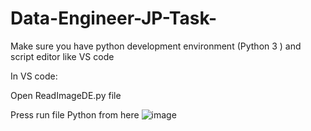 # Data-Engineer-JP-Task-

Make sure you have python development environment (Python 3 ) and script editor like VS code

In VS code: 

Open ReadImageDE.py file

Press run file Python from here ![image](https://user-images.githubusercontent.com/93667957/141654310-81cafbb4-a2db-4071-a85e-59d4944fdc31.png)

